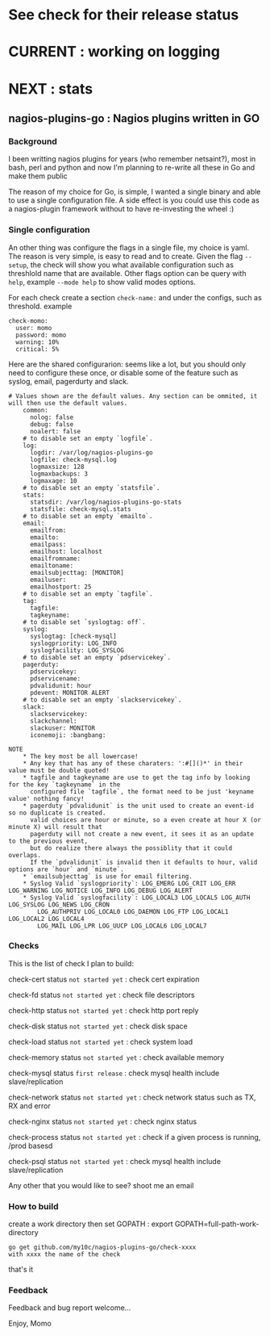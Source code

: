 
# See check for their release status
# CURRENT : working on logging
# NEXT    : stats

## nagios-plugins-go : Nagios plugins written in GO

### Background
I been writting nagios plugins for years (who remember netsaint?), most in
bash, perl and python and now I'm planning to re-write all these in Go and
make them public

The reason of my choice for Go, is simple, I wanted a single binary and able
to use a single configuration file. A side effect is you could use this code
as a nagios-plugin framework without to have re-investing the wheel :)

### Single configuration
An other thing was configure the flags in a single file, my choice is yaml. The reason
is very simple, is easy to read and to create. Given the flag `--setup`, the check will 
show you what available configuration such as threshlold name that are available.
Other flags option can be query with `help`, example `--mode help` to show valid modes
options.

For each check create a section `check-name:` and under the configs, such as threshold.
example

```
check-momo:
  user: momo
  password: momo
  warning: 10%
  critical: 5%
```

Here are the shared configurarion:
seems like a lot, but you should only need to configure these once, or disable some of the
feature such as syslog, email, pagerdurty and slack. 

```
# Values shown are the default values. Any section can be ommited, it will then use the default values.
	common:
	  nolog: false
	  debug: false
	  noalert: false
	# to disable set an empty `logfile`.
	log:
	  logdir: /var/log/nagios-plugins-go
	  logfile: check-mysql.log
	  logmaxsize: 128
	  logmaxbackups: 3
	  logmaxage: 10
	# to disable set an empty `statsfile`.
	stats:
	  statsdir: /var/log/nagios-plugins-go-stats
	  statsfile: check-mysql.stats
	# to disable set an empty `emailto`.
	email:
	  emailfrom:
	  emailto:
	  emailpass:
	  emailhost: localhost
	  emailfromname:
	  emailtoname:
	  emailsubjecttag: [MONITOR]
	  emailuser:
	  emailhostport: 25
	# to disable set an empty `tagfile`.
	tag:
	  tagfile:
	  tagkeyname:
	# to disable set `syslogtag: off`.
	syslog:
	  syslogtag: [check-mysql]
	  syslogpriority: LOG_INFO
	  syslogfacility: LOG_SYSLOG
	# to disable set an empty `pdservicekey`.
	pagerduty:
	  pdservicekey:
	  pdservicename:
	  pdvalidunit: hour
	  pdevent: MONITOR ALERT
	# to disable set an empty `slackservicekey`.
	slack:
	  slackservicekey:
	  slackchannel:
	  slackuser: MONITOR
	  iconemoji: :bangbang:

NOTE
	* The key most be all lowercase!
	* Any key that has any of these charaters: ':#[]()*' in their value must be double quoted!
	* tagfile and tagkeyname are use to get the tag info by looking for the key `tagkeyname` in the
	  configured file `tagfile`, the format need to be just 'keyname value' nothing fancy!
	* pagerduty `pdvalidunit` is the unit used to create an event-id so no duplicate is created.
	  valid choices are hour or minute, so a even create at hour X (or minute X) will result that
	  pagerduty will not create a new event, it sees it as an update to the previous event,
	  but do realize there always the possiblity that it could overlaps.
	  If the `pdvalidunit` is invalid then it defaults to hour, valid options are `hour` and `minute`.
	* `emailsubjecttag` is use for email filtering.
	* Syslog Valid `syslogpriority`: LOG_EMERG LOG_CRIT LOG_ERR LOG_WARNING LOG_NOTICE LOG_INFO LOG_DEBUG LOG_ALERT
	* Syslog Valid `syslogfacility`: LOG_LOCAL3 LOG_LOCAL5 LOG_AUTH LOG_SYSLOG LOG_NEWS LOG_CRON
		LOG_AUTHPRIV LOG_LOCAL0 LOG_DAEMON LOG_FTP LOG_LOCAL1 LOG_LOCAL2 LOG_LOCAL4
		LOG_MAIL LOG_LPR LOG_UUCP LOG_LOCAL6 LOG_LOCAL7
```


### Checks
This is the list of check I plan to build:

check-cert status `not started yet` 	: check cert expiration

check-fd status `not started yet` 		: check file descriptors

check-http status `not started yet`		: check http port reply

check-disk status `not started yet`		: check disk space

check-load status `not started yet`		: check system load

check-memory status `not started yet`	: check available memory

check-mysql status `first release`		: check mysql health include slave/replication

check-network status `not started yet`	: check network status such as TX, RX and error

check-nginx status `not started yet`	: check nginx status

check-process status `not started yet`	: check if a given process is running, /prod basesd

check-psql status `not started yet`		: check mysql health include slave/replication

Any other that you would like to see? shoot me an email

### How to build

create a work directory then set GOPATH : export GOPATH=full-path-work-directory

```
go get github.com/my10c/nagios-plugins-go/check-xxxx
with xxxx the name of the check
```

that's it


### Feedback
Feedback and bug report welcome...

Enjoy, Momo
